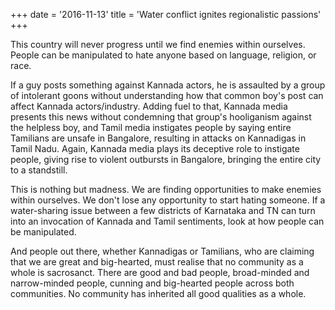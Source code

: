 +++
date = '2016-11-13'
title = 'Water conflict ignites regionalistic passions' 
+++

This country will never progress until we find enemies within ourselves. People can be manipulated to hate anyone based on language, religion, or race.

If a guy posts something against Kannada actors, he is assaulted by a group of intolerant goons without understanding how that common boy's post can affect Kannada actors/industry. Adding fuel to that, Kannada media presents this news without condemning that group's hooliganism against the helpless boy, and Tamil media instigates people by saying entire Tamilians are unsafe in Bangalore, resulting in attacks on Kannadigas in Tamil Nadu. Again, Kannada media plays its deceptive role to instigate people, giving rise to violent outbursts in Bangalore, bringing the entire city to a standstill.

This is nothing but madness. We are finding opportunities to make enemies within ourselves. We don't lose any opportunity to start hating someone. If a water-sharing issue between a few districts of Karnataka and TN can turn into an invocation of Kannada and Tamil sentiments, look at how people can be manipulated. 

And people out there, whether Kannadigas or Tamilians, who are claiming that we are great and big-hearted, must realise that no community as a whole is sacrosanct. There are good and bad people, broad-minded and narrow-minded people, cunning and big-hearted people across both communities. No community has inherited all good qualities as a whole.